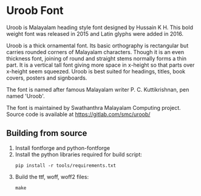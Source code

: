Uroob Font
============

Uroob is Malayalam heading style font designed by Hussain K H. 
This bold weight font was released in 2015 and Latin glyphs were added in 2016. 

Uroob is a thick ornamental font. Its basic orthography is rectangular but carries
rounded corners of Malayalam characters. Though it is an even thickness font, 
joining of round and straight stems normally forms a thin part. It is a vertical
tall font giving more space in x-height so that parts over x-height seem squeezed.
Uroob is best suited for headings, titles, book covers, posters and signboards.

The font is named after famous Malayalam writer P. C. Kuttikrishnan, pen named 'Uroob'.

The font is maintained by Swathanthra Malayalam Computing project. 
Source code is available at https://gitlab.com/smc/uroob/

Building from source
--------------------
1. Install fontforge and python-fontforge
2. Install the python libraries required for build script:
    ```
    pip install -r tools/requirements.txt
    ```
3. Build the ttf, woff, woff2 files: 
   ``` 
   make
   ```
